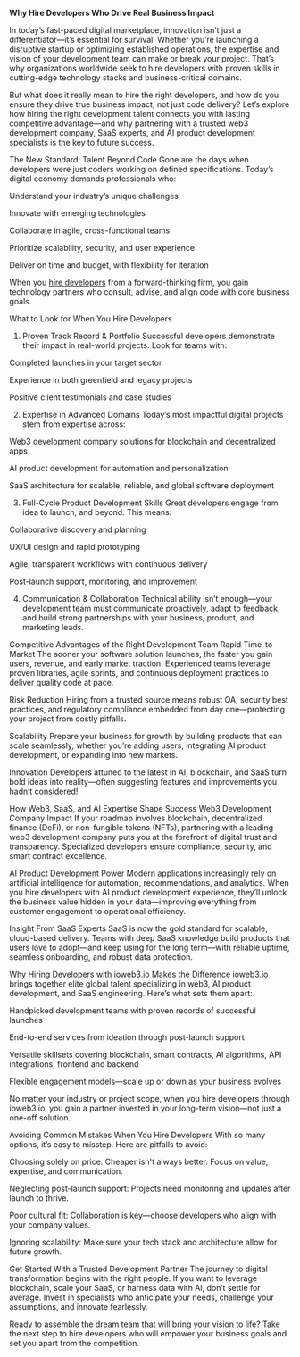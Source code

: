 **Why Hire Developers Who Drive Real Business Impact**

In today’s fast-paced digital marketplace, innovation isn’t just a differentiator—it’s essential for survival. Whether you’re launching a disruptive startup or optimizing established operations, the expertise and vision of your development team can make or break your project. That’s why organizations worldwide seek to hire developers with proven skills in cutting-edge technology stacks and business-critical domains.

But what does it really mean to hire the right developers, and how do you ensure they drive true business impact, not just code delivery? Let’s explore how hiring the right development talent connects you with lasting competitive advantage—and why partnering with a trusted web3 development company, SaaS experts, and AI product development specialists is the key to future success.

The New Standard: Talent Beyond Code
Gone are the days when developers were just coders working on defined specifications. Today’s digital economy demands professionals who:

Understand your industry’s unique challenges

Innovate with emerging technologies

Collaborate in agile, cross-functional teams

Prioritize scalability, security, and user experience

Deliver on time and budget, with flexibility for iteration

When you [hire developers](https://ioweb3.io/) from a forward-thinking firm, you gain technology partners who consult, advise, and align code with core business goals.

What to Look for When You Hire Developers
1. Proven Track Record & Portfolio
Successful developers demonstrate their impact in real-world projects. Look for teams with:

Completed launches in your target sector

Experience in both greenfield and legacy projects

Positive client testimonials and case studies

2. Expertise in Advanced Domains
Today’s most impactful digital projects stem from expertise across:

Web3 development company solutions for blockchain and decentralized apps

AI product development for automation and personalization

SaaS architecture for scalable, reliable, and global software deployment

3. Full-Cycle Product Development Skills
Great developers engage from idea to launch, and beyond. This means:

Collaborative discovery and planning

UX/UI design and rapid prototyping

Agile, transparent workflows with continuous delivery

Post-launch support, monitoring, and improvement

4. Communication & Collaboration
Technical ability isn’t enough—your development team must communicate proactively, adapt to feedback, and build strong partnerships with your business, product, and marketing leads.

Competitive Advantages of the Right Development Team
Rapid Time-to-Market
The sooner your software solution launches, the faster you gain users, revenue, and early market traction. Experienced teams leverage proven libraries, agile sprints, and continuous deployment practices to deliver quality code at pace.

Risk Reduction
Hiring from a trusted source means robust QA, security best practices, and regulatory compliance embedded from day one—protecting your project from costly pitfalls.

Scalability
Prepare your business for growth by building products that can scale seamlessly, whether you’re adding users, integrating AI product development, or expanding into new markets.

Innovation
Developers attuned to the latest in AI, blockchain, and SaaS turn bold ideas into reality—often suggesting features and improvements you hadn’t considered!

How Web3, SaaS, and AI Expertise Shape Success
Web3 Development Company Impact
If your roadmap involves blockchain, decentralized finance (DeFi), or non-fungible tokens (NFTs), partnering with a leading web3 development company puts you at the forefront of digital trust and transparency. Specialized developers ensure compliance, security, and smart contract excellence.

AI Product Development Power
Modern applications increasingly rely on artificial intelligence for automation, recommendations, and analytics. When you hire developers with AI product development experience, they’ll unlock the business value hidden in your data—improving everything from customer engagement to operational efficiency.

Insight From SaaS Experts
SaaS is now the gold standard for scalable, cloud-based delivery. Teams with deep SaaS knowledge build products that users love to adopt—and keep using for the long term—with reliable uptime, seamless onboarding, and robust data protection.

Why Hiring Developers with ioweb3.io Makes the Difference
ioweb3.io brings together elite global talent specializing in web3, AI product development, and SaaS engineering. Here’s what sets them apart:

Handpicked development teams with proven records of successful launches

End-to-end services from ideation through post-launch support

Versatile skillsets covering blockchain, smart contracts, AI algorithms, API integrations, frontend and backend

Flexible engagement models—scale up or down as your business evolves

No matter your industry or project scope, when you hire developers through ioweb3.io, you gain a partner invested in your long-term vision—not just a one-off solution.

Avoiding Common Mistakes When You Hire Developers
With so many options, it’s easy to misstep. Here are pitfalls to avoid:

Choosing solely on price: Cheaper isn't always better. Focus on value, expertise, and communication.

Neglecting post-launch support: Projects need monitoring and updates after launch to thrive.

Poor cultural fit: Collaboration is key—choose developers who align with your company values.

Ignoring scalability: Make sure your tech stack and architecture allow for future growth.

Get Started With a Trusted Development Partner
The journey to digital transformation begins with the right people. If you want to leverage blockchain, scale your SaaS, or harness data with AI, don’t settle for average. Invest in specialists who anticipate your needs, challenge your assumptions, and innovate fearlessly.

Ready to assemble the dream team that will bring your vision to life? Take the next step to hire developers who will empower your business goals and set you apart from the competition.

